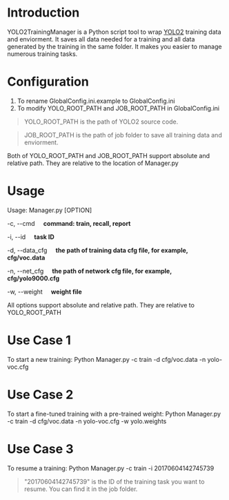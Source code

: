 # Introduction #
YOLO2TrainingManager is a Python script tool to wrap [YOLO2](https://pjreddie.com/darknet/yolo/) training data and enviorment. It saves all data needed for a training and all data generated by the training in the same folder. It makes you easier to manage numerous training tasks.       

# Configuration #
1. To rename GlobalConfig.ini.example to GlobalConfig.ini
2. To modify YOLO\_ROOT\_PATH and JOB\_ROOT\_PATH in GlobalConfig.ini

> YOLO\_ROOT\_PATH is the path of YOLO2 source code.

> JOB\_ROOT\_PATH is the path of job folder to save all training data and enviorment.

Both of YOLO\_ROOT\_PATH and JOB\_ROOT\_PATH support absolute and relative path. They are relative to the location of Manager.py 

# Usage #
Usage: Manager.py [OPTION]

-c, --cmd &nbsp;&nbsp;&nbsp; **command: train, recall, report**

-i, --id &nbsp;&nbsp;&nbsp; **task ID**

-d, --data_cfg &nbsp;&nbsp;&nbsp; **the path of training data cfg file, for example, cfg/voc.data**

-n, --net_cfg &nbsp;&nbsp;&nbsp; **the path of network cfg file, for example, cfg/yolo9000.cfg** 

-w, --weight &nbsp;&nbsp;&nbsp; **weight file** 

All options support absolute and relative path. They are relative to YOLO\_ROOT\_PATH

# Use Case 1 #
To start a new training: Python Manager.py -c train -d cfg/voc.data -n yolo-voc.cfg

# Use Case 2 #
To start a fine-tuned training with a pre-trained weight: Python Manager.py -c train -d cfg/voc.data -n yolo-voc.cfg -w yolo.weights

# Use Case 3 #
To resume a training: Python Manager.py -c train -i 20170604142745739

> "20170604142745739" is the ID of the training task you want to resume. You can find it in the job folder.

